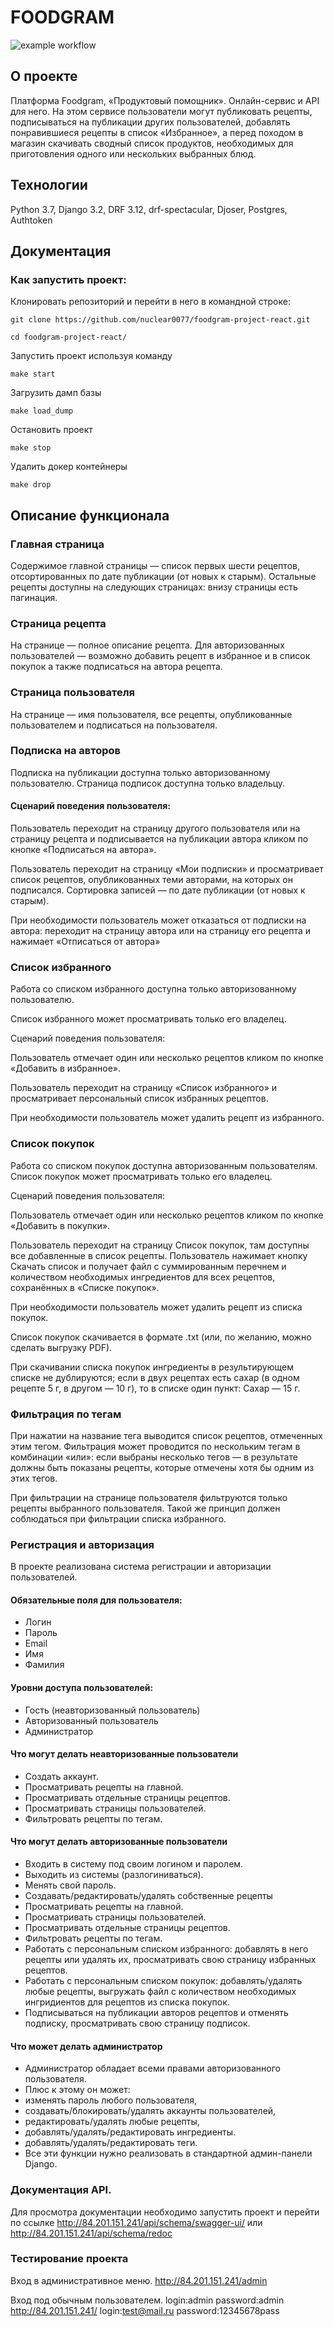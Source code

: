 # FOODGRAM
![example workflow](https://github.com/nuclear0077/foodgram-project-react/actions/workflows/foodgram_workflow.yml/badge.svg)
## О проекте
Платформа Foodgram, «Продуктовый помощник». Онлайн-сервис и API для него. 
На этом сервисе пользователи могут публиковать рецепты, подписываться на публикации других пользователей, добавлять понравившиеся рецепты в список «Избранное», а перед походом в магазин скачивать сводный список продуктов, 
необходимых для приготовления одного или нескольких выбранных блюд.

## Технологии
Python 3.7, Django 3.2, DRF 3.12, drf-spectacular, Djoser, Postgres, Authtoken

## Документация

### Как запустить проект:

Клонировать репозиторий и перейти в него в командной строке:

```
git clone https://github.com/nuclear0077/foodgram-project-react.git
```

```
cd foodgram-project-react/
```

Запустить проект используя команду
```
make start
```

Загрузить дамп базы
```
make load_dump
```

Остановить проект
```
make stop
```

Удалить докер контейнеры
```
make drop
```
## Описание функционала

### Главная страница
Содержимое главной страницы — список первых шести рецептов, отсортированных по дате публикации (от новых к старым).  Остальные рецепты доступны на следующих страницах: внизу страницы есть пагинация.

### Страница рецепта
На странице — полное описание рецепта. Для авторизованных пользователей — возможно добавить рецепт в избранное и в список покупок а также подписаться на автора рецепта.

### Страница пользователя
На странице — имя пользователя, все рецепты, опубликованные пользователем и подписаться на пользователя.

### Подписка на авторов
Подписка на публикации доступна только авторизованному пользователю. Страница подписок доступна только владельцу.

#### Сценарий поведения пользователя:

Пользователь переходит на страницу другого пользователя или на страницу рецепта и подписывается на публикации автора кликом по кнопке «Подписаться на автора».

Пользователь переходит на страницу «Мои подписки» и просматривает список рецептов, опубликованных теми авторами, на которых он подписался. Сортировка записей — по дате публикации (от новых к старым).

При необходимости пользователь может отказаться от подписки на автора: переходит на страницу автора или на страницу его рецепта и нажимает «Отписаться от автора»

### Список избранного

Работа со списком избранного доступна только авторизованному пользователю.

Список избранного может просматривать только его владелец.

Сценарий поведения пользователя:

Пользователь отмечает один или несколько рецептов кликом по кнопке «Добавить в избранное».

Пользователь переходит на страницу «Список избранного» и просматривает персональный список избранных рецептов.

При необходимости пользователь может удалить рецепт из избранного.

### Список покупок

Работа со списком покупок доступна авторизованным пользователям. Список покупок может просматривать только его владелец.

Сценарий поведения пользователя:

Пользователь отмечает один или несколько рецептов кликом по кнопке «Добавить в покупки».

Пользователь переходит на страницу Список покупок, там доступны все добавленные в список рецепты. Пользователь нажимает кнопку Скачать список и получает файл с суммированным перечнем и количеством необходимых ингредиентов для всех рецептов, сохранённых в «Списке покупок».

При необходимости пользователь может удалить рецепт из списка покупок.

Список покупок скачивается в формате .txt (или, по желанию, можно сделать выгрузку PDF).

При скачивании списка покупок ингредиенты в результирующем списке не  дублируются; если в двух рецептах есть сахар (в одном рецепте 5 г, в другом — 10 г), то в списке один пункт: Сахар — 15 г.

### Фильтрация по тегам

При нажатии на название тега выводится список рецептов, отмеченных этим тегом. Фильтрация может проводится по нескольким тегам в комбинации «или»: если выбраны несколько тегов — в результате должны быть показаны рецепты, которые отмечены хотя бы одним из этих тегов. 

При фильтрации на странице пользователя фильтруются только рецепты выбранного пользователя. Такой же принцип должен соблюдаться при фильтрации списка избранного.

### Регистрация и авторизация

В проекте реализована система регистрации и авторизации пользователей.

#### Обязательные поля для пользователя: 
+ Логин
+ Пароль
+ Email
+ Имя
+ Фамилия

#### Уровни доступа пользователей:
+ Гость (неавторизованный пользователь)
+ Авторизованный пользователь
+ Администратор

#### Что могут делать неавторизованные пользователи
+ Создать аккаунт.
+ Просматривать рецепты на главной.
+ Просматривать отдельные страницы рецептов.
+ Просматривать страницы пользователей.
+ Фильтровать рецепты по тегам.

#### Что могут делать авторизованные пользователи
+ Входить в систему под своим логином и паролем.
+ Выходить из системы (разлогиниваться).
+ Менять свой пароль.
+ Создавать/редактировать/удалять собственные рецепты
+ Просматривать рецепты на главной.
+ Просматривать страницы пользователей.
+ Просматривать отдельные страницы рецептов.
+ Фильтровать рецепты по тегам.
+ Работать с персональным списком избранного: добавлять в него рецепты или удалять их, просматривать свою страницу избранных рецептов.
+ Работать с персональным списком покупок: добавлять/удалять любые рецепты, выгружать файл с количеством необходимых ингридиентов для рецептов из списка покупок.
+ Подписываться на публикации авторов рецептов и отменять подписку, просматривать свою страницу подписок.

#### Что может делать администратор

+ Администратор обладает всеми правами авторизованного пользователя. 
+ Плюс к этому он может:
+ изменять пароль любого пользователя,
+ создавать/блокировать/удалять аккаунты пользователей,
+ редактировать/удалять любые рецепты,
+ добавлять/удалять/редактировать ингредиенты.
+ добавлять/удалять/редактировать теги.
+ Все эти функции нужно реализовать в стандартной админ-панели Django.


### Документация API.
Для просмотра документации необходимо запустить проект и перейти по ссылке http://84.201.151.241/api/schema/swagger-ui/ или http://84.201.151.241/api/schema/redoc

### Тестирование проекта
Вход в административное меню.
http://84.201.151.241/admin

Вход под обычным пользователем.
login:admin password:admin
http://84.201.151.241/
login:test@mail.ru password:12345678pass
